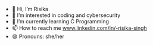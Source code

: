- 👋 Hi, I’m Risika
- 👀 I’m interested in coding and cybersecurity
- 🌱 I’m currently learning C Programming
- 📫 How to reach me www.linkedin.com/in/-risika-singh
- 😄 Pronouns: she/her


<!---
Ri447/Ri447 is a ✨ special ✨ repository because its `README.md` (this file) appears on your GitHub profile.
You can click the Preview link to take a look at your changes.
--->
